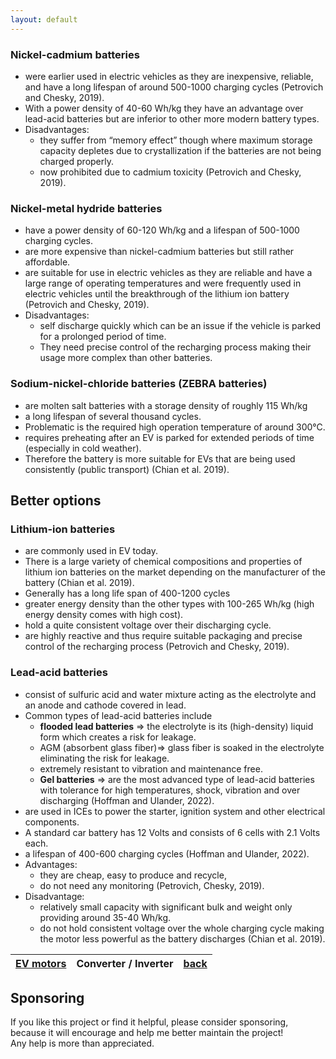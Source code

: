 ```yaml
---
layout: default
---
```


### Nickel-cadmium batteries
- were earlier used in electric vehicles as they are inexpensive, reliable, and have a long lifespan of around 500-1000 charging cycles
(Petrovich and Chesky, 2019). 
- With a power density of 40-60 Wh/kg they have an advantage over lead-acid batteries but are inferior to other more modern battery types.
- Disadvantages: 
  - they suffer from “memory effect” though where maximum storage capacity depletes due to crystallization if the batteries are not being charged properly. 
  - now prohibited due to cadmium toxicity (Petrovich and Chesky, 2019).

### Nickel-metal hydride batteries
- have a power density of 60-120 Wh/kg and a lifespan of 500-1000 charging cycles. 
- are more expensive than nickel-cadmium batteries but still rather affordable. 
- are suitable for use in electric vehicles as they are reliable and have a large range of operating temperatures and were frequently used in electric vehicles until the breakthrough of the lithium ion battery (Petrovich and Chesky, 2019).
- Disadvantages: 
  - self discharge quickly which can be an issue if the vehicle is parked for a prolonged period of time. 
  - They need precise control of the recharging process making their usage more complex than other batteries.


### Sodium-nickel-chloride batteries (ZEBRA batteries)
- are molten salt batteries with a storage density of roughly 115 Wh/kg 
- a long lifespan of several thousand cycles.
- Problematic is the required high operation temperature of around 300°C. 
- requires preheating after an EV is parked for extended periods of time (especially in cold weather). 
- Therefore the battery is more suitable for EVs that are being used consistently (public transport) (Chian et al. 2019).


## Better options

### Lithium-ion batteries 
- are commonly used in EV today. 
- There is a large variety of chemical compositions and properties of lithium ion batteries on the market
depending on the manufacturer of the battery (Chian et al. 2019). 
- Generally has a long life span of 400-1200 cycles 
- greater energy density than the other types with 100-265 Wh/kg (high energy density comes with high cost). 
- hold a quite consistent voltage over their discharging cycle. 
- are highly reactive and thus require suitable packaging and precise control of the recharging process (Petrovich
and Chesky, 2019). 

### Lead-acid batteries 
- consist of sulfuric acid and water mixture acting as the electrolyte and an anode and cathode covered in lead. 
- Common types of lead-acid batteries include 
  - **flooded lead batteries** => the electrolyte is its (high-density) liquid form which creates a risk for leakage.
  - AGM (absorbent glass fiber)=> glass fiber is soaked in the electrolyte eliminating the risk for leakage. 
   - extremely resistant to vibration and maintenance free. 
  - **Gel batteries** => are the most advanced type of lead-acid batteries with tolerance for high temperatures, shock, vibration and over discharging (Hoffman
and Ulander, 2022).
- are used in ICEs to power the starter, ignition system and other electrical components. 
- A standard car battery has 12 Volts and consists of 6 cells with 2.1 Volts each. 
- a lifespan of 400-600 charging cycles (Hoffman and Ulander, 2022).
- Advantages: 
  - they are cheap, easy to produce and recycle,
  - do not need any monitoring (Petrovich, Chesky, 2019). 
- Disadvantage:
  - relatively small capacity with significant bulk and weight only providing around 35-40 Wh/kg. 
  - do not hold consistent voltage over the whole charging cycle making the motor less powerful as the battery discharges (Chian et al. 2019).



| [EV motors](./evEngine.md) | Converter / Inverter | [back](./)  |
|:-------------|:------------------|:------|



## Sponsoring

If you like this project or find it helpful, please consider sponsoring, <br>
because it will encourage and help me better maintain the project! <br>
Any help is more than appreciated. 
